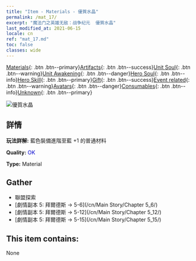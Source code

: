 ```yaml
---
title: "Item - Materials - 優質水晶"
permalink: /mat_17/
excerpt: "魔法门之英雄无敌：战争纪元  優質水晶"
last_modified_at: 2021-06-15
locale: cn
ref: "mat_17.md"
toc: false
classes: wide
---
```

 [Materials](/ItemsCN/){: .btn .btn--primary}[Artifacts](/ItemsCN/Artifacts/){: .btn .btn--success}[Unit Soul](/ItemsCN/UnitSoul/){: .btn .btn--warning}[Unit Awakening](/ItemsCN/UnitAwakening/){: .btn .btn--danger}[Hero Soul](/ItemsCN/HeroSoul/){: .btn .btn--info}[Hero Skill](/ItemsCN/HeroSkill/){: .btn .btn--primary}[Gift](/ItemsCN/Gift/){: .btn .btn--success}[Event related](/ItemsCN/Events/){: .btn .btn--warning}[Avatars](/ItemsCN/Avatars/){: .btn .btn--danger}[Consumables](/ItemsCN/Consumables/){: .btn .btn--info}[Unknown](/ItemsCN/Unknown/){: .btn .btn--primary}

 ![優質水晶](/images/t/i_cailiao_shuijing1.png)

## 詳情
 **玩法詳解:** 藍色裝備進階至藍 +1 的普通材料

 **Quality:** <span style="color: #0000CD">OK</span>

 **Type:** Material

## Gather

*    聯盟探索 
*    [劇情副本 5: 拜爾德斯 -> 5-6](/cn/Main Story/Chapter 5_6/) 
*    [劇情副本 5: 拜爾德斯 -> 5-12](/cn/Main Story/Chapter 5_12/) 
*    [劇情副本 5: 拜爾德斯 -> 5-15](/cn/Main Story/Chapter 5_15/) 

## This item contains:

  None

